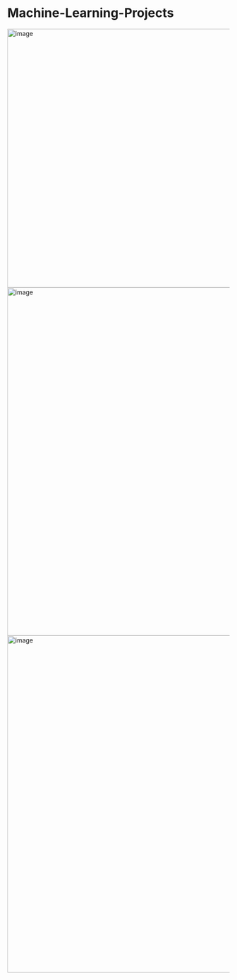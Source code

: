 # Machine-Learning-Projects
<img width="1105" height="585" alt="image" src="https://github.com/user-attachments/assets/4138cad2-60cc-4d92-b189-19e9745881fd" />
<img width="887" height="787" alt="image" src="https://github.com/user-attachments/assets/31bdf271-9182-4ae1-9052-1149b83125e3" />
<img width="872" height="762" alt="image" src="https://github.com/user-attachments/assets/42dd51d6-4732-4453-a4dc-99ceb35e5139" />
